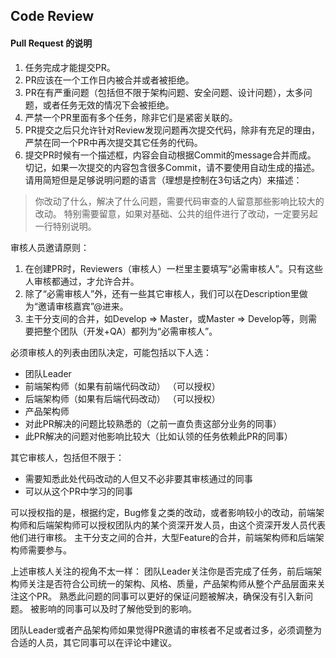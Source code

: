 ## Code Review

#### Pull Request 的说明 

1. 任务完成才能提交PR。
2. PR应该在一个工作日内被合并或者被拒绝。
3. PR在有严重问题（包括但不限于架构问题、安全问题、设计问题），太多问题，或者任务无效的情况下会被拒绝。
4. 严禁一个PR里面有多个任务，除非它们是紧密关联的。
5. PR提交之后只允许针对Review发现问题再次提交代码，除非有充足的理由，严禁在同一个PR中再次提交其它任务的代码。 
6. 提交PR时候有一个描述框，内容会自动根据Commit的message合并而成。
   切记，如果一次提交的内容包含很多Commit，请不要使用自动生成的描述。
   请用简短但是足够说明问题的语言（理想是控制在3句话之内）来描述： 

> 你改动了什么，解决了什么问题，需要代码审查的人留意那些影响比较大的改动。 特别需要留意，如果对基础、公共的组件进行了改动，一定要另起一行特别说明。
>

 审核人员邀请原则： 

1. 在创建PR时，Reviewers（审核人）一栏里主要填写“必需审核人”。只有这些人审核都通过，才允许合并。
2. 除了“必需审核人”外，还有一些其它审核人，我们可以在Description里做为“邀请审核嘉宾”@进来。
3. 主干分支间的合并，如Develop => Master，或Master => Develop等，则需要把整个团队（开发+QA）都列为“必需审核人”。 

必须审核人的列表由团队决定，可能包括以下人选： 

- 团队Leader
- 前端架构师（如果有前端代码改动） （可以授权）
- 后端架构师（如果有后端代码改动） （可以授权）
- 产品架构师
- 对此PR解决的问题比较熟悉的（之前一直负责这部分业务的同事）
- 此PR解决的问题对他影响比较大（比如认领的任务依赖此PR的同事）

 其它审核人，包括但不限于： 

- 需要知悉此处代码改动的人但又不必非要其审核通过的同事
- 可以从这个PR中学习的同事 

可以授权指的是，根据约定，Bug修复之类的改动，或者影响较小的改动，前端架构师和后端架构师可以授权团队内的某个资深开发人员，由这个资深开发人员代表他们进行审核。
主干分支之间的合并，大型Feature的合并，前端架构师和后端架构师需要参与。 

上述审核人关注的视角不太一样：
团队Leader关注你是否完成了任务，前后端架构师关注是否符合公司统一的架构、风格、质量，产品架构师从整个产品层面来关注这个PR。
熟悉此问题的同事可以更好的保证问题被解决，确保没有引入新问题。
被影响的同事可以及时了解他受到的影响。 

团队Leader或者产品架构师如果觉得PR邀请的审核者不足或者过多，必须调整为合适的人员，其它同事可以在评论中建议。
